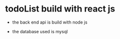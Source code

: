# todoList build with react js


* the back end api is build with node js

* the database used is mysql
